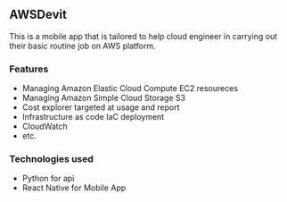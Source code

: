 ## AWSDevit

This is a mobile app that is tailored to help cloud engineer in carrying out their basic routine job on AWS platform.

### Features

- Managing Amazon Elastic Cloud Compute EC2 resoureces
- Managing Amazon Simple Cloud Storage S3
- Cost explorer targeted at usage and report
- Infrastructure as code IaC deployment
- CloudWatch
- etc.

### Technologies used

- Python for api
- React Native for Mobile App